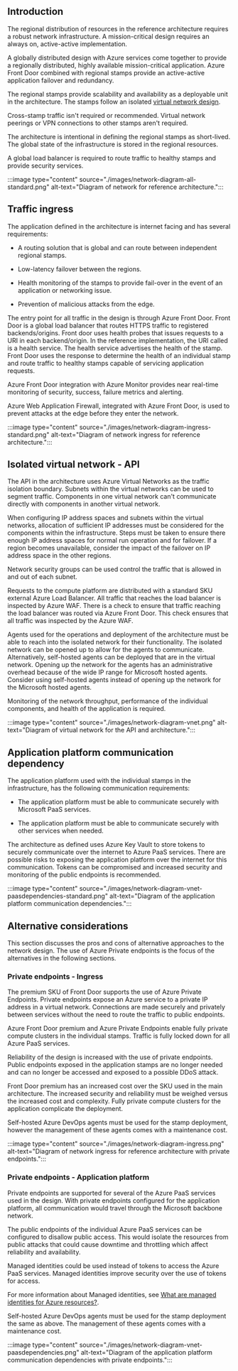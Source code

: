 
## Introduction

The regional distribution of resources in the reference architecture requires a robust network infrastructure. A mission-critical design requires an always on, active-active implementation.

A globally distributed design with Azure services come together to provide a regionally distributed, highly available mission-critical application. Azure Front Door combined with regional stamps provide an active-active application failover and redundancy.

The regional stamps provide scalability and availability as a deployable unit in the architecture. The stamps follow an isolated [virtual network design](/azure/architecture/framework/mission-critical/mission-critical-networking-connectivity#isolated-virtual-networks).

Cross-stamp traffic isn't required or recommended. Virtual network peerings or VPN connections to other stamps aren't required.

The architecture is intentional in defining the regional stamps as short-lived. The global state of the infrastructure is stored in the regional resources.

A global load balancer is required to route traffic to healthy stamps and provide security services.

:::image type="content" source="./images/network-diagram-all-standard.png" alt-text="Diagram of network for reference architecture.":::

## Traffic ingress

The application defined in the architecture is internet facing and has several requirements:

* A routing solution that is global and can route between independent regional stamps.

* Low-latency failover between the regions.

* Health monitoring of the stamps to provide fail-over in the event of an application or networking issue.

* Prevention of malicious attacks from the edge.

The entry point for all traffic in the design is through Azure Front Door. Front Door is a global load balancer that routes HTTPS traffic to registered backends/origins. Front door uses health probes that issues requests to a URI in each backend/origin. In the reference implementation, the URI called is a health service. The health service advertises the health of the stamp. Front Door uses the response to determine the health of an individual stamp and route traffic to healthy stamps capable of servicing application requests.

Azure Front Door integration with Azure Monitor provides near real-time monitoring of security, success, failure metrics and alerting.

Azure Web Application Firewall, integrated with Azure Front Door, is used to prevent attacks at the edge before they enter the network.

:::image type="content" source="./images/network-diagram-ingress-standard.png" alt-text="Diagram of network ingress for reference architecture.":::

## Isolated virtual network - API

The API in the architecture uses Azure Virtual Networks as the traffic isolation boundary. Subnets within the virtual networks can be used to segment traffic. Components in one virtual network can't communicate directly with components in another virtual network.

When configuring IP address spaces and subnets within the virtual networks, allocation of sufficient IP addresses must be considered for the components within the infrastructure. Steps must be taken to ensure there enough IP address spaces for normal run operation and for failover. If a region becomes unavailable, consider the impact of the failover on IP address space in the other regions.

Network security groups can be used control the traffic that is allowed in and out of each subnet.

Requests to the compute platform are distributed with a standard SKU external Azure Load Balancer. All traffic that reaches the load balancer is inspected by Azure WAF. There is a check to ensure that traffic reaching the load balancer was routed via Azure Front Door. This check ensures that all traffic was inspected by the Azure WAF.

Agents used for the operations and deployment of the architecture must be able to reach into the isolated network for their functionality. The isolated network can be opened up to allow for the agents to communicate. Alternatively, self-hosted agents can be deployed that are in the virtual network. Opening up the network for the agents has an administrative overhead because of the wide IP range for Microsoft hosted agents. Consider using self-hosted agents instead of opening up the network for the Microsoft hosted agents.

Monitoring of the network throughput, performance of the individual components, and health of the application is required.

:::image type="content" source="./images/network-diagram-vnet.png" alt-text="Diagram of virtual network for the API and architecture.":::

## Application platform communication dependency

The application platform used with the individual stamps in the infrastructure, has the following communication requirements:

* The application platform must be able to communicate securely with Microsoft PaaS services.

* The application platform must be able to communicate securely with other services when needed.

The architecture as defined uses Azure Key Vault to store tokens to securely communicate over the internet to Azure PaaS services. There are possible risks to exposing the application platform over the internet for this communication. Tokens can be compromised and increased security and monitoring of the public endpoints is recommended.

:::image type="content" source="./images/network-diagram-vnet-paasdependencies-standard.png" alt-text="Diagram of the application platform communication dependencies.":::

## Alternative considerations

This section discusses the pros and cons of alternative approaches to the network design. The use of Azure Private endpoints is the focus of the alternatives in the following sections.

### Private endpoints - Ingress

The premium SKU of Front Door supports the use of Azure Private Endpoints. Private endpoints expose an Azure service to a private IP address in a virtual network. Connections are made securely and privately between services without the need to route the traffic to public endpoints.

Azure Front Door premium and Azure Private Endpoints enable fully private compute clusters in the individual stamps. Traffic is fully locked down for all Azure PaaS services.

Reliability of the design is increased with the use of private endpoints. Public endpoints exposed in the application stamps are no longer needed and can no longer be accessed and exposed to a possible DDoS attack.

Front Door premium has an increased cost over the SKU used in the main architecture. The increased security and reliability must be weighed versus the increased cost and complexity. Fully private compute clusters for the application complicate the deployment.

Self-hosted Azure DevOps agents must be used for the stamp deployment, however the management of these agents comes with a maintenance cost.

:::image type="content" source="./images/network-diagram-ingress.png" alt-text="Diagram of network ingress for reference architecture with private endpoints.":::

### Private endpoints - Application platform

Private endpoints are supported for several of the Azure PaaS services used in the design. With private endpoints configured for the application platform, all communication would travel through the Microsoft backbone network.

The public endpoints of the individual Azure PaaS services can be configured to disallow public access. This would isolate the resources from public attacks that could cause downtime and throttling which affect reliability and availability.

Managed identities could be used instead of tokens to access the Azure PaaS services. Managed identities improve security over the use of tokens for access.

For more information about Managed identities, see [What are managed identities for Azure resources?](/azure/active-directory/managed-identities-azure-resources/overview).

Self-hosted Azure DevOps agents must be used for the stamp deployment the same as above. The management of these agents comes with a maintenance cost.

:::image type="content" source="./images/network-diagram-vnet-paasdependencies.png" alt-text="Diagram of the application platform communication dependencies with private endpoints.":::
